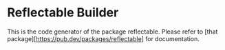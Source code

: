 # Reflectable Builder

This is the code generator of the package reflectable. Please refer to
[that package][https://pub.dev/packages/reflectable] for documentation.
